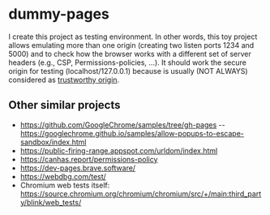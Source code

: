 # dummy-pages

I create this project as testing environment. In other words, this toy project allows emulating more than one origin (creating two listen ports 1234 and 5000) and to check how the browser works with a different set of server headers (e.g., CSP, Permissions-policies, ...). It should work the secure origin for testing (localhost/127.0.0.1) because is usually (NOT ALWAYS) considered as [trustworthy origin](https://www.w3.org/TR/secure-contexts/#is-origin-trustworthy).

## Other similar projects
- https://github.com/GoogleChrome/samples/tree/gh-pages -- https://googlechrome.github.io/samples/allow-popups-to-escape-sandbox/index.html
- https://public-firing-range.appspot.com/urldom/index.html
- https://canhas.report/permissions-policy
- https://dev-pages.brave.software/
- https://webdbg.com/test/
- Chromium web tests itself: https://source.chromium.org/chromium/chromium/src/+/main:third_party/blink/web_tests/
